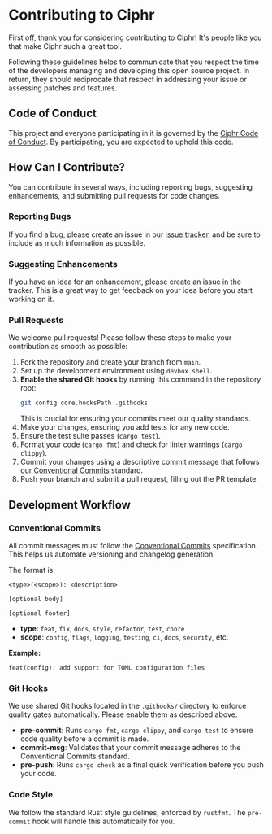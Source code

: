 # Contributing to Ciphr

First off, thank you for considering contributing to Ciphr! It's people like you that make Ciphr such a great tool.

Following these guidelines helps to communicate that you respect the time of the developers managing and developing this open source project. In return, they should reciprocate that respect in addressing your issue or assessing patches and features.

## Code of Conduct
This project and everyone participating in it is governed by the [Ciphr Code of Conduct](CODE_OF_CONDUCT.md). By participating, you are expected to uphold this code.

## How Can I Contribute?
You can contribute in several ways, including reporting bugs, suggesting enhancements, and submitting pull requests for code changes.

### Reporting Bugs
If you find a bug, please create an issue in our [issue tracker](https://github.com/ciphr-dev/ciphr/issues), and be sure to include as much information as possible.

### Suggesting Enhancements
If you have an idea for an enhancement, please create an issue in the tracker. This is a great way to get feedback on your idea before you start working on it.

### Pull Requests
We welcome pull requests! Please follow these steps to make your contribution as smooth as possible:

1.  Fork the repository and create your branch from `main`.
2.  Set up the development environment using `devbox shell`.
3.  **Enable the shared Git hooks** by running this command in the repository root:
    ```bash
    git config core.hooksPath .githooks
    ```
    This is crucial for ensuring your commits meet our quality standards.
4.  Make your changes, ensuring you add tests for any new code.
5.  Ensure the test suite passes (`cargo test`).
6.  Format your code (`cargo fmt`) and check for linter warnings (`cargo clippy`).
7.  Commit your changes using a descriptive commit message that follows our [Conventional Commits](#conventional-commits) standard.
8.  Push your branch and submit a pull request, filling out the PR template.

## Development Workflow

### Conventional Commits
All commit messages must follow the [Conventional Commits](https://www.conventionalcommits.org/en/v1.0.0/) specification. This helps us automate versioning and changelog generation.

The format is:
```
<type>(<scope>): <description>

[optional body]

[optional footer]
```

-   **type**: `feat`, `fix`, `docs`, `style`, `refactor`, `test`, `chore`
-   **scope**: `config`, `flags`, `logging`, `testing`, `ci`, `docs`, `security`, etc.

**Example:**
```
feat(config): add support for TOML configuration files
```

### Git Hooks
We use shared Git hooks located in the `.githooks/` directory to enforce quality gates automatically. Please enable them as described above.

-   **pre-commit**: Runs `cargo fmt`, `cargo clippy`, and `cargo test` to ensure code quality before a commit is made.
-   **commit-msg**: Validates that your commit message adheres to the Conventional Commits standard.
-   **pre-push**: Runs `cargo check` as a final quick verification before you push your code.

### Code Style
We follow the standard Rust style guidelines, enforced by `rustfmt`. The `pre-commit` hook will handle this automatically for you. 